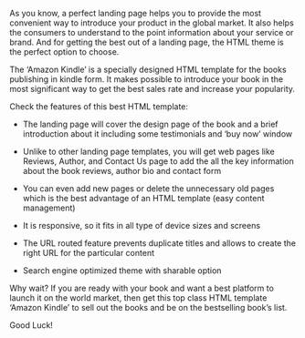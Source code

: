<p>As you know, a perfect landing page helps you to provide the most convenient way to introduce your product in the global market. It also helps the consumers to understand to the point information about your service or brand. And for getting the best out of a landing page, the HTML theme is the perfect option to choose. </p>

<p>The ‘Amazon Kindle’ is a specially designed HTML template for the books publishing in kindle form. It makes possible to introduce your book in the most significant way to get the best sales rate and increase your popularity. </p>

<p>Check the features of this best HTML template:</p>

<ul>
<li><p>The landing page will cover the design page of the book and a brief introduction about it including some testimonials and ‘buy now’ window</p>

</li>
</ul>

<ul>
<li><p>Unlike to other landing page templates, you will get web pages like Reviews, Author, and Contact Us page to add the all the key information about the book reviews, author bio and contact form</p>

</li>
</ul>

<ul>
<li><p>You can even add new pages or delete the unnecessary old pages which is the best advantage of an HTML template (easy content management)</p>

</li>
</ul>

<ul>
<li><p>It is responsive, so it fits in all type of device sizes and screens</p>

</li>
</ul>

<ul>
<li><p>The URL routed feature prevents duplicate titles and allows to create the right URL for the particular content</p>

</li>
</ul>

<ul>
<li><p>Search engine optimized theme with sharable option</p>

</li>
</ul>

<p>Why wait? If you are ready with your book and want a best platform to launch it on the world market, then get this top class HTML template ‘Amazon Kindle’ to sell out the books and be on the bestselling book’s list.</p>

<p>Good Luck!</p>

